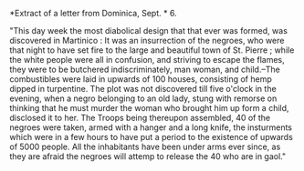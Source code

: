 *Extract of a letter from Dominica, Sept. *  6."This day week the most diabolical design that that ever was formed, was discovered in Martinico : It was an insurrection of the negroes, who were that night to have set fire to the large and beautiful town of St. Pierre ; while the white people were all in confusion, and striving to escape the flames, they were to be butchered indiscriminately, man woman, and child.–The combustibles were laid in upwards of 100 houses, consisting of hemp dipped in turpentine. The plot was not discovered till five o'clock in the evening, when a negro belonging to an old lady, stung with remorse on thinking that he must murder the woman who brought him up form a child, disclosed it to her. The Troops being thereupon assembled, 40 of the negroes were taken, armed with a hanger and a long knife, the insturments which were in a few hours to have put a period to the existence of upwards of 5000 people. All the inhabitants have been under arms ever since, as they are afraid the negroes will attemp to release the 40 who are in gaol."